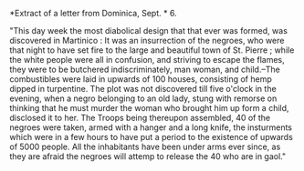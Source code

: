 *Extract of a letter from Dominica, Sept. *  6."This day week the most diabolical design that that ever was formed, was discovered in Martinico : It was an insurrection of the negroes, who were that night to have set fire to the large and beautiful town of St. Pierre ; while the white people were all in confusion, and striving to escape the flames, they were to be butchered indiscriminately, man woman, and child.–The combustibles were laid in upwards of 100 houses, consisting of hemp dipped in turpentine. The plot was not discovered till five o'clock in the evening, when a negro belonging to an old lady, stung with remorse on thinking that he must murder the woman who brought him up form a child, disclosed it to her. The Troops being thereupon assembled, 40 of the negroes were taken, armed with a hanger and a long knife, the insturments which were in a few hours to have put a period to the existence of upwards of 5000 people. All the inhabitants have been under arms ever since, as they are afraid the negroes will attemp to release the 40 who are in gaol."